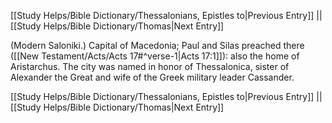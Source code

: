 [[Study Helps/Bible Dictionary/Thessalonians, Epistles to|Previous Entry]]  ||  [[Study Helps/Bible Dictionary/Thomas|Next Entry]]

 (Modern Saloniki.) Capital of Macedonia; Paul and Silas preached there ([[New Testament/Acts/Acts 17#^verse-1|Acts 17:1]]): also the home of Aristarchus. The city was named in honor of Thessalonica, sister of Alexander the Great and wife of the Greek military leader Cassander.

[[Study Helps/Bible Dictionary/Thessalonians, Epistles to|Previous Entry]]  ||  [[Study Helps/Bible Dictionary/Thomas|Next Entry]]